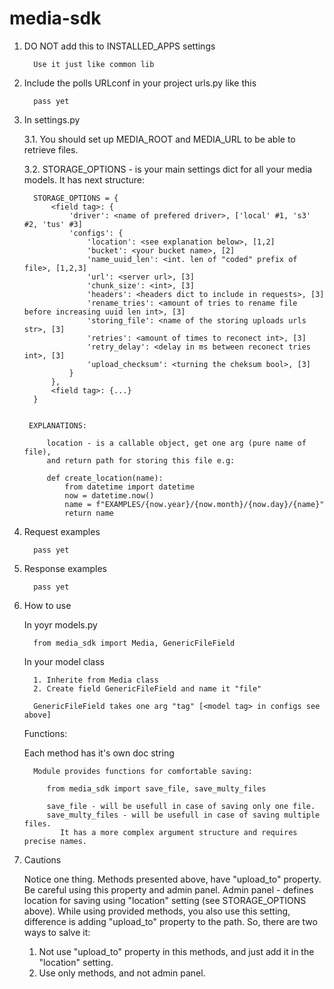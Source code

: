 media-sdk
====================

1. DO NOT add this to INSTALLED_APPS settings

         Use it just like common lib

2. Include the polls URLconf in your project urls.py like this

         pass yet

3. In settings.py

    3.1. You should set up MEDIA_ROOT and MEDIA_URL to be able to retrieve files.

    3.2. STORAGE_OPTIONS - is your main settings dict for all your media models.
        It has next structure:
   
         STORAGE_OPTIONS = {
             <field tag>: {
                 'driver': <name of prefered driver>, ['local' #1, 's3' #2, 'tus' #3]
                 'configs': {
                     'location': <see explanation below>, [1,2]
                     'bucket': <your bucket name>, [2]
                     'name_uuid_len': <int. len of "coded" prefix of file>, [1,2,3]
                     'url': <server url>, [3]
                     'chunk_size': <int>, [3]
                     'headers': <headers dict to include in requests>, [3]
                     'rename_tries': <amount of tries to rename file before increasing uuid len int>, [3]
                     'storing_file': <name of the storing uploads urls str>, [3]
                     'retries': <amount of times to reconect int>, [3]
                     'retry_delay': <delay in ms between reconect tries int>, [3]
                     'upload_checksum': <turning the cheksum bool>, [3]
                 }
             },
             <field tag>: {...}
         }
   

        EXPLANATIONS:

            location - is a callable object, get one arg (pure name of file),
            and return path for storing this file e.g:
            
            def create_location(name):
                from datetime import datetime
                now = datetime.now()
                name = f"EXAMPLES/{now.year}/{now.month}/{now.day}/{name}"
                return name
        
        
    

4. Request examples

         pass yet


5. Response examples

         pass yet


6. How to use

      In yoyr models.py
         
         from media_sdk import Media, GenericFileField

      In your model class
   
         1. Inherite from Media class
         2. Create field GenericFileField and name it "file"

         GenericFileField takes one arg "tag" [<model tag> in configs see above]

      Functions:
      
      Each method has it's own doc string
   
         Module provides functions for comfortable saving:
         
            from media_sdk import save_file, save_multy_files

            save_file - will be usefull in case of saving only one file.
            save_multy_files - will be usefull in case of saving multiple files.
               It has a more complex argument structure and requires precise names.

7. Cautions

   Notice one thing. Methods presented above, have "upload_to" property. 
   Be careful using this property and admin panel.
   Admin panel - defines location for saving using "location" setting (see STORAGE_OPTIONS above).
   While using provided methods, you also use this setting, difference is adding "upload_to"
   property to the path.
   So, there are two ways to salve it:
      1) Not use "upload_to" property in this methods, and just add it in the "location" setting.
      2) Use only methods, and not admin panel.
         
